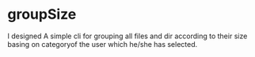 # groupSize
I designed A simple cli for grouping all files and dir according to their size basing on categoryof the user which he/she has selected.

